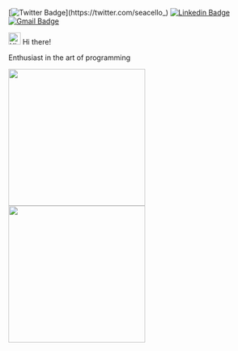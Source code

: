 [![Twitter Badge](https://img.shields.io/badge/-@seacello_-6633cc?style=flat-square&labelColor=6633cc&logo=twitter&logoColor=white&link=https://twitter.com/seacello_)](https://twitter.com/seacello_)
[![Linkedin Badge](https://img.shields.io/badge/-Marcelo%20Correa-6633cc?style=flat-square&logo=Linkedin&logoColor=white&link=https://www.linkedin.com/in/seacello/)](https://www.linkedin.com/in/seacello/)
[![Gmail Badge](https://img.shields.io/badge/-seacello.correa@gmail.com-6633cc?style=flat-square&logo=Gmail&logoColor=white&link=mailto:seacello.correa@gmail.com)](mailto:seacello.correa@gmail.com)

<img src='https://qpluspicture.oss-cn-beijing.aliyuncs.com/6LjjQA/Hi.gif' alt='Hi' width="24"/> Hi there!    

Enthusiast in the art of programming 

<p float="left">
  <a href="https://gist.github.com/ma-xlo/a3eead609396b61b0438dd8ae742abcb" alt="Fibonacci"> <img src="https://i.imgur.com/3EdAQ4p.png" width="270" height="270" align="middle"/> 
  <a href="https://gist.github.com/ma-xlo/bf21e9a4e79f334206bfcd2e840e9759" alt="Phi"><img src="https://i.imgur.com/6vxpewY.png" width="270" height="270" align="middle" /> </a>
</p>
